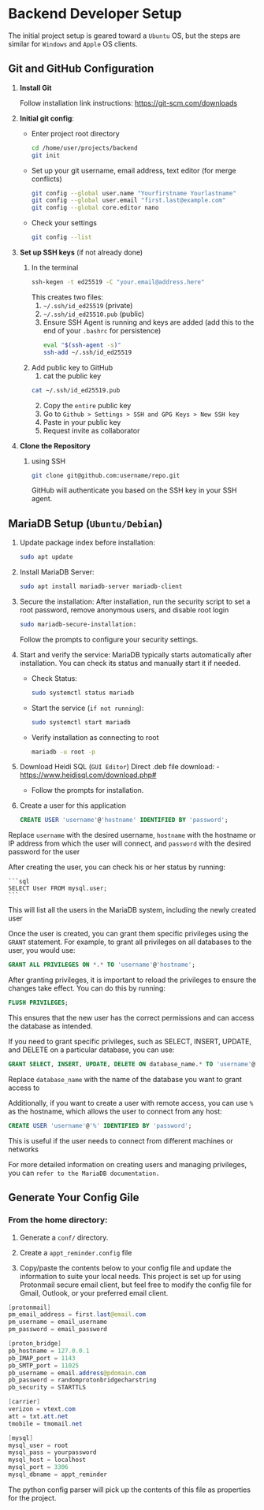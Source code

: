 # Backend Developer Setup

The initial project setup is geared toward a `Ubuntu` OS, but the steps are similar for `Windows` and `Apple` OS clients. 

## Git and GitHub Configuration

1. **Install Git**

    Follow installation link instructions: https://git-scm.com/downloads

2. **Initial git config**:
    - Enter project root directory 
        ```bash
        cd /home/user/projects/backend
        git init
        ```

    -  Set up your git username, email address, text editor (for merge conflicts)
        ```bash
        git config --global user.name "Yourfirstname Yourlastname"
        git config --global user.email "first.last@example.com"
        git config --global core.editor nano
        ```
    - Check your settings
        ```bash
        git config --list
        ```

3. **Set up SSH keys** (if not already done)
    1. In the terminal
        ```bash
        ssh-kegen -t ed25519 -C "your.email@address.here"
        ```
        This creates two files: 
        1. `~/.ssh/id_ed25519` (private)
        2. `~/.ssh/id_ed25510.pub` (public)
        3. Ensure SSH Agent is running and keys are added (add this to the end of your `.bashrc` for persistence)
            ```bash
            eval "$(ssh-agent -s)"
            ssh-add ~/.ssh/id_ed25519
    2. Add public key to GitHub
        1. cat the public key
        ```bash
        cat ~/.ssh/id_ed25519.pub
        ```
        2. Copy the `entire` public key
        3. Go to `Github > Settings > SSH and GPG Keys > New SSH key`
        4. Paste in your public key
        7. Request invite as collaborator


4. **Clone the Repository**
    1. using SSH
        ```bash
        git clone git@github.com:username/repo.git
        ```
        GitHub will authenticate you based on the SSH key in your SSH agent. 

## MariaDB Setup (`Ubuntu/Debian`)

1. Update package index before installation:
    ```bash
    sudo apt update
    ```
2. Install MariaDB Server:
    ```bash
    sudo apt install mariadb-server mariadb-client
    ```
3. Secure the installation:
    After installation, run the security script to set a root password, remove anonymous users, and disable root login
    ```bash
    sudo mariadb-secure-installation:
    ```
    Follow the prompts to configure your security settings.

4. Start and verify the service:
    MariaDB typically starts automatically after installation. You can check its status and manually start it if needed.
    - Check Status:
        ```bash
        sudo systemctl status mariadb
        ```
    - Start the service (`if not running`):
        ```bash
        sudo systemctl start mariadb
        ```
    - Verify installation as connecting to root
        ```bash
        mariadb -u root -p
        ```
5. Download Heidi SQL (`GUI Editor`)
    Direct .deb file download:
        - https://www.heidisql.com/download.php#
    - Follow the prompts for installation.

6. Create a user for this application

    ```sql
    CREATE USER 'username'@'hostname' IDENTIFIED BY 'password';
    ```

Replace `username` with the desired username, `hostname` with the hostname or IP address from which the user will connect, and `password` with the desired password for the user 

After creating the user, you can check his or her status by running:

    ```sql
    SELECT User FROM mysql.user;
    ```

This will list all the users in the MariaDB system, including the newly created user 

Once the user is created, you can grant them specific privileges using the `GRANT` statement. For example, to grant all privileges on all databases to the user, you would use:

```sql
GRANT ALL PRIVILEGES ON *.* TO 'username'@'hostname';
```

After granting privileges, it is important to reload the privileges to ensure the changes take effect. You can do this by running:

```sql
FLUSH PRIVILEGES;
```

This ensures that the new user has the correct permissions and can access the database as intended.

If you need to grant specific privileges, such as SELECT, INSERT, UPDATE, and DELETE on a particular database, you can use:

```sql
GRANT SELECT, INSERT, UPDATE, DELETE ON database_name.* TO 'username'@'hostname';
```

Replace `database_name` with the name of the database you want to grant access to 

Additionally, if you want to create a user with remote access, you can use `%` as the hostname, which allows the user to connect from any host:

```sql
CREATE USER 'username'@'%' IDENTIFIED BY 'password';
```

This is useful if the user needs to connect from different machines or networks 

For more detailed information on creating users and managing privileges, you can `refer to the MariaDB documentation.` 

## Generate Your Config Gile

### From the home directory:

1. Generate a `conf/` directory.

2. Create a `appt_reminder.config` file

3. Copy/paste the contents below to your config file and update the information to suite your local needs. This project is set up for using Protonmail secure email client, but feel free to modify the config file for Gmail, Outlook, or your preferred email client.

```java
[protonmail]
pm_email_address = first.last@email.com
pm_username = email_username
pm_password = email_password

[proton_bridge]
pb_hostname = 127.0.0.1
pb_IMAP_port = 1143
pb_SMTP_port = 11025
pb_username = email.address@pdomain.com
pb_password = randomprotonbridgecharstring
pb_security = STARTTLS

[carrier]
verizon = vtext.com
att = txt.att.net
tmobile = tmomail.net

[mysql]
mysql_user = root
mysql_pass = yourpassword
mysql_host = localhost
mysql_port = 3306
mysql_dbname = appt_reminder
```
The python config parser will pick up the contents of this file as properties for the project.